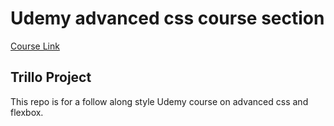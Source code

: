# Udemy advanced css course section

[Course Link](https://www.udemy.com/course/advanced-css-and-sass/)

## Trillo Project

This repo is for a follow along style Udemy course on advanced css and flexbox.